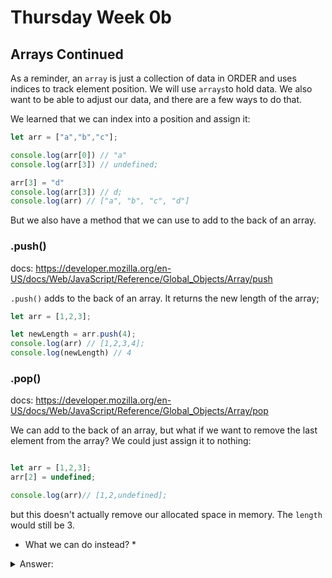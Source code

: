 # Thursday Week 0b

## Arrays Continued


As a reminder, an `array` is just a collection of data in ORDER and uses indices to track element position. We will use `arrays`to hold data. We also want to be able to adjust our data, and there are a few ways to do that.


We learned that we can index into a position and assign it:

```js
let arr = ["a","b","c"];

console.log(arr[0]) // "a"
console.log(arr[3]) // undefined;

arr[3] = "d"
console.log(arr[3]) // d;
console.log(arr) // ["a", "b", "c", "d"]

```

But we also have a method that we can use to add to the back of an array.

### .push()

docs: https://developer.mozilla.org/en-US/docs/Web/JavaScript/Reference/Global_Objects/Array/push

`.push()` adds to the back of an array. It returns the new length of the array;

```js
let arr = [1,2,3];

let newLength = arr.push(4);
console.log(arr) // [1,2,3,4];
console.log(newLength) // 4

```

### .pop()

docs: https://developer.mozilla.org/en-US/docs/Web/JavaScript/Reference/Global_Objects/Array/pop


We can add to the back of an array, but what if we want to remove the last element from the array? We could just assign it to nothing:

```js

let arr = [1,2,3];
arr[2] = undefined;

console.log(arr)// [1,2,undefined];

```

but this doesn't actually remove our allocated space in memory. The `length` would still be 3.

* What we can do instead? *

<details>
<summary>
Answer:
</summary>

```js

let arr = [1,2,3];
arr.length --;

console.log(arr) // [1,2]

```
</deatils>





But this is probably something we should avoid. Instead, we can use a built in method that will remove it for us, and also return the item that got removed.

```js
let arr = [1,2,3];
let removedEl = arr.pop();

console.log(arr) // [1,2]
console.log(removedEl) // 3
```


### .unshift & .shift()

unshift docs: https://developer.mozilla.org/en-US/docs/Web/JavaScript/Reference/Global_Objects/Array/unshift


shift docs: https://developer.mozilla.org/en-US/docs/Web/JavaScript/Reference/Global_Objects/Array/shift

`.unshift()` and `.shift()`

Just like `.pop()` and `.push()`, we can add and remove from the front of an arrray.

`.unshift()` adds to the front

`.shift()` removes from the front

An easy way to remember this, remove the "f" from the word 💩

`.💩()` - comes out
`.un💩 ()` - goes in (eww 🤢)

